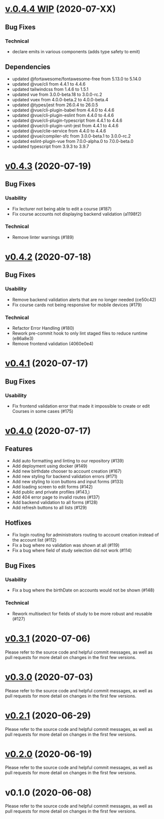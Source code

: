 # [v.0.4.4 WIP](https://github.com/upb-uc4/ui-web/compare/v0.4.3...v0.4.4) (2020-07-XX)

## Bug Fixes
### Technical
- declare emits in various components (adds type safety to emit)

## Dependencies
- updated @fortawesome/fontawesome-free from 5.13.0 to 5.14.0
- updated @vue/cli from 4.4.1 to 4.4.6
- updated tailwindcss from 1.4.6 to 1.5.1
- updated vue from 3.0.0-beta.18 to 3.0.0-rc.2
- updated vuex from 4.0.0-beta.2 to 4.0.0-beta.4
- updated @types/jest from 26.0.4 to 26.0.5
- updated @vue/cli-plugin-babel from 4.4.0 to 4.4.6
- updated @vue/cli-plugin-eslint from 4.4.0 to 4.4.6
- updated @vue/cli-plugin-typescript from 4.4.1 to 4.4.6
- updated @vue/cli-plugin-unit-jest from 4.4.1 to 4.4.6
- updated @vue/clie-service from 4.4.0 to 4.4.6
- updated @vue/compiler-sfc from 3.0.0-beta.1 to 3.0.0-rc.2
- updated eslint-plugin-vue from 7.0.0-alpha.0 to 7.0.0-beta.0
- updated typescript from 3.9.3 to 3.9.7

# [v0.4.3](https://github.com/upb-uc4/ui-web/compare/v0.4.2...v0.4.3) (2020-07-19)

## Bug Fixes

### Usability
- Fix lecturer not being able to edit a course (#187)
- Fix course accounts not displaying backend validation (a1198f2)
### Technical
- Remove linter warnings (#189)

# [v0.4.2](https://github.com/upb-uc4/ui-web/compare/v0.4.1...v0.4.2) (2020-07-18)
## Bug Fixes
### Usability
- Remove backend validation alerts that are no longer needed (ce50c42)
- Fix course cards not being responsive for mobile devices (#179)

### Technical
- Refactor Error Handling (#180)
- Rework pre-commit hook to only lint staged files to reduce runtime (e86a8e3)
- Remove frontend validation (4060e0e4)

# [v0.4.1](https://github.com/upb-uc4/ui-web/compare/v0.4.0...v0.4.1) (2020-07-17)
## Bug Fixes
### Usability
- Fix frontend validation error that made it impossible to create or edit Courses in some cases (#175)
  
# [v0.4.0](https://github.com/upb-uc4/ui-web/compare/v0.3.0...v0.4.0) (2020-07-17)
## Features
- Add auto formatting and linting to our repository (#139)
- Add deployment using docker (#149)
- Add new birthdate chooser to account creation (#167)
- Add new styling for backend validation errors (#171)
- Add new styling to icon buttons and input forms (#133)
- Add loading screen to edit forms (#142)
- Add public and private profiles (#143,)
- Add 404 error page to invalid routes (#137)
- Add backend validation to all forms (#128)
- Add refresh buttons to all lists (#129)
## Hotfixes
- Fix login routing for administrators routing to account creation instead of the account list (#112)
- Fix a bug where no validation was shown at all (#119)
- Fix a bug where field of study selection did not work (#114)
## Bug Fixes
### Usability
- Fix a bug where the birthDate on accounts would not be shown (#148)
### Technical
- Rework multiselect for fields of study to be more robust and reusable (#127)


# [v0.3.1](https://github.com/upb-uc4/ui-web/compare/v0.3.0...v0.3.1) (2020-07-06)
Please refer to the source code and helpful commit messages, as well as pull requests for more detail on changes in the first few versions.

# [v0.3.0](https://github.com/upb-uc4/ui-web/compare/v0.2.1...v0.3.0) (2020-07-03)
Please refer to the source code and helpful commit messages, as well as pull requests for more detail on changes in the first few versions.

# [v0.2.1](https://github.com/upb-uc4/ui-web/compare/0.2.0...v0.2.1) (2020-06-29)
Please refer to the source code and helpful commit messages, as well as pull requests for more detail on changes in the first few versions.

# [v0.2.0](https://github.com/upb-uc4/ui-web/compare/0.1.0...v0.2.0) (2020-06-19)
Please refer to the source code and helpful commit messages, as well as pull requests for more detail on changes in the first few versions.

# v0.1.0 (2020-06-08)
Please refer to the source code and helpful commit messages, as well as pull requests for more detail on changes in the first few versions.